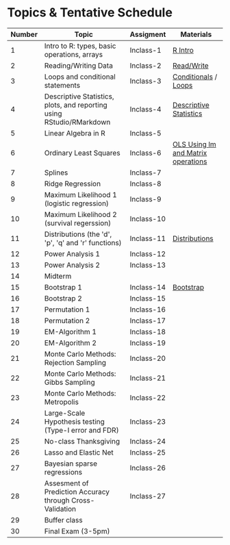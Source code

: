# Topics & Tentative Schedule

|Number|Topic|Assigment|Materials|
|----|----|----|----|
|1|Intro to R: types, basic operations, arrays|Inclass-1|[R Intro](https://github.com/gdlc/STAT_COMP/blob/master/RIntro.md)|
|2|Reading/Writing Data|Inclass-2|[Read/Write](https://github.com/gdlc/STAT_COMP/blob/master/RIntro.md#read-write)|
|3|Loops and conditional statements|Inclass-3|[Conditionals](https://github.com/QuantGen/RIntro#conditionals) / [Loops](https://github.com/gdlc/STAT_COMP/blob/master/RIntro.md#loops)|
|4|Descriptive Statistics, plots, and reporting using RStudio/RMarkdown|Inclass-4| [Descriptive Statistics](https://github.com/gdlc/STAT_COMP/blob/master/RIntro.md#descriptives)|
|5|Linear Algebra in R|Inclass-5||
|6|Ordinary Least Squares|Inclass-6|[OLS Using lm and Matrix operations](https://github.com/gdlc/STAT_COMP/blob/master/OLS.md)|
|7|Splines|Inclass-7||
|8|Ridge Regression|Inclass-8||
|9|Maximum Likelihood 1 (logistic regression)|Inclass-9||
|10|Maximum Likelihood 2 (survival regerssion)|Inclass-10||
|11|Distributions (the 'd', 'p', 'q' and 'r' functions)|Inclass-11|[Distributions](https://github.com/gdlc/STAT_COMP/blob/master/RIntro.md#distributions)|
|12|Power Analysis 1|Inclass-12||
|13|Power Analysis 2|Inclass-13||
|14|Midterm|||
|15|Bootstrap 1|Inclass-14|[Bootstrap](https://github.com/gdlc/STAT_COMP/blob/master/BOOTSTRAP.md)|
|16|Bootstrap 2|Inclass-15||
|17| Permutation 1|Inclass-16||
|18|Permutation 2|Inclass-17||
|19|EM-Algorithm 1|Inclass-18||
|20|EM-Algorithm 2|Inclass-19||
|21|Monte Carlo Methods: Rejection Sampling|Inclass-20||
|22|Monte Carlo Methods: Gibbs Sampling|Inclass-21||
|23|Monte Carlo Methods: Metropolis|Inclass-22||
|24|Large-Scale Hypothesis testing (Type-I error and FDR)|Inclass-23|||
|25|No-class Thanksgiving|Inclass-24||
|26|Lasso and Elastic Net |Inclass-25||
|27|Bayesian sparse regressions|Inclass-26||
|28|Assesment of Prediction Accuracy through Cross-Validation|Inclass-27||
|29|Buffer class|||
|30|Final Exam (3-5pm)|||
